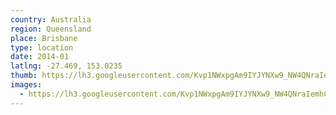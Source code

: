 ```yaml
---
country: Australia
region: Queensland
place: Brisbane
type: location
date: 2014-01
latlng: -27.469, 153.0235
thumb: https://lh3.googleusercontent.com/Kvp1NWxpgAm9IYJYNXw9_NW4QNraIemhCKTj9Zs9kE3anYg1hvRrwMgJZQ7XJk-pLwpR72tugSTnuqxKJxxnb7o0Ste0bwp50OQsJimfr2Bj926cf5qiNlRaqoo7gdQ9beF4Owitaw
images:
  - https://lh3.googleusercontent.com/Kvp1NWxpgAm9IYJYNXw9_NW4QNraIemhCKTj9Zs9kE3anYg1hvRrwMgJZQ7XJk-pLwpR72tugSTnuqxKJxxnb7o0Ste0bwp50OQsJimfr2Bj926cf5qiNlRaqoo7gdQ9beF4Owitaw
---
```

